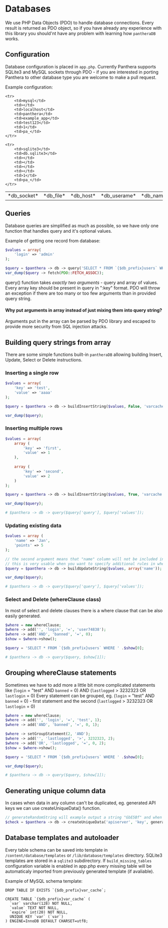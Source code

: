 Databases
==========

We use PHP Data Objects (PDO) to handle database connections. Every result is returned as PDO object, so if you have already any experience with
this library you should'nt have any problem with learning how `pantheraDB` works.

## Configuration

Database configuration is placed in `app.php`. Currently Panthera supports SQLite3 and MySQL sockets through PDO - if you are interested in porting Panthera to other database type you are welcome to make a pull request.

Example configuration:

<table>
    <tr>
        <td>*db_socket*</td>
        <td>*db_file*</td>
        <td>*db_host*</td>
        <td>*db_userame*</td>
        <td>*db_name*</td>
        <td>*db_password*</td>
        <td>*db_autocommit*</td>
        <td>*db_prefix*</td>
    </tr>
    
    <tr>
        <td>mysql</td>
        <td></td>
        <td>localhost</td>
        <td>panthera</td>
        <td>example_app</td>
        <td>test123</td>
        <td>1</td>
        <td>pa_</td>
    </tr>
    
    <tr>
        <td>sqlite3</td>
        <td>db.sqlite3</td>
        <td></td>
        <td></td>
        <td></td>
        <td></td>
        <td>1</td>
        <td>pa_</td>
    </tr>
</table>

## Queries

Database queries are simplified as much as possible, so we have only one function that handles query and it's optional values.

Example of getting one record from database:

```php
$values = array(
    'login' => 'admin'
);

$query = $panthera -> db -> query('SELECT * FROM `{$db_prefix}users` WHERE `login` = :login', $values);
var_dump($query -> fetch(PDO::FETCH_ASSOC));
```

query() function takes *exactly two arguments* - query and array of values. 
Every array key should be present in query in ":key" format.
PDO will throw an exception if there are too many or too few arguments than in provided query string.

#### Why put arguments in array instead of just mixing them into query string?

Arguments put in the array can be parsed by PDO library and escaped to provide more security from SQL injection attacks.

## Building query strings from array

There are some simple functions built-in `pantheraDB` allowing building Insert, Update, Select or Delete instructions.

### Inserting a single row

```php
$values = array(
    'key' => 'test',
    'value' => 'aaaa'
);

$query = $panthera -> db -> buildInsertString($values, False, 'varcache');

var_dump($query);
```

### Inserting multiple rows

```php
$values = array(
    array (
        'key' => 'first',
        'value' => 1
    ),
    
    array (
        'key' => 'second',
        'value' => 2
    )
);

$query = $panthera -> db -> buildInsertString($values, True, 'varcache');

var_dump($query);

# $panthera -> db -> query($query['query'], $query['values']);
```

### Updating existing data

```php
$values = array (
    'name' => 'Jan',
    'points' => 5
);

// the second argument means that "name" column will not be included in update sytax, but will be avaliable in values array
// this is very usable when you want to specify additional rules in where clause 
$query = $panthera -> db -> buildUpdateString($values, array('name'));

var_dump($query);

# $panthera -> db -> query($query['query'], $query['values']);

```

### Select and Delete (whereClause class)

In most of select and delete clauses there is a where clause that can be also easily generated.

```php
$where = new whereClause;
$where -> add('', 'login', '=', 'user74838');
$where -> add('AND', 'banned', '=', 0);
$show = $where->show();

$query = 'SELECT * FROM `{$db_prefix}users` WHERE ' .$show[0];

# $panthera -> db -> query($query, $show[1]);
```

## Grouping whereClause statements

Sometimes we have to add more a little bit more complicated statements like (`login` = "test" AND `banned` = 0) AND (`lastlogged` > 3232323 OR `lastlogin` = 0)
Every statement can be grouped, eg. (`login` = "test" AND `banned` = 0) - first statement and the second (`lastlogged` > 3232323 OR `lastlogin` = 0)

```php
$where = new whereClause;
$where -> add('', 'login', '=', 'test', 1);
$where -> add('AND', 'banned', '=', 0, 1);

$where -> setGroupStatement(2, 'AND');
$where -> add('', 'lastlogged', '>', 3232323, 2);
$where -> add('OR', 'lastlogged', '=', 0, 2);
$show = $where->show();

$query = 'SELECT * FROM `{$db_prefix}users` WHERE ' .$show[0];

var_dump($query);

# $panthera -> db -> query($query, $show[1]);
```

## Generating unique column data

In cases when data in any column can't be duplicated, eg. generated API keys we can use createUniqueData() function.

```php
// generateRandomString will example output a string "GbE5Bf" and when createUniqueData() will find out that there is already such value in selected column it will search for GbE5Bf1, GbE5Bf2, ..., GbE5Bf10
$check = $panthera -> db -> createUniqueData('apiserver', 'key', generateRandomString(6));
```

## Database templates and autoloader

Every table schema can be saved into template in `/content/database/templates` or `/lib/database/templates` directory. SQLite3 templates are stored in a `sqlite3` subdirectory.
If `build_missing_tables` configuration variable is enabled in app.php every missing table will be automaticaly imported from previously generated template (if avaliable).

Example of MySQL schema template:

```
DROP TABLE IF EXISTS `{$db_prefix}var_cache`;

CREATE TABLE `{$db_prefix}var_cache` (
  `var` varchar(128) NOT NULL,
  `value` TEXT NOT NULL,
  `expire` int(20) NOT NULL,
  UNIQUE KEY `var` (`var`)
) ENGINE=InnoDB DEFAULT CHARSET=utf8;
```
